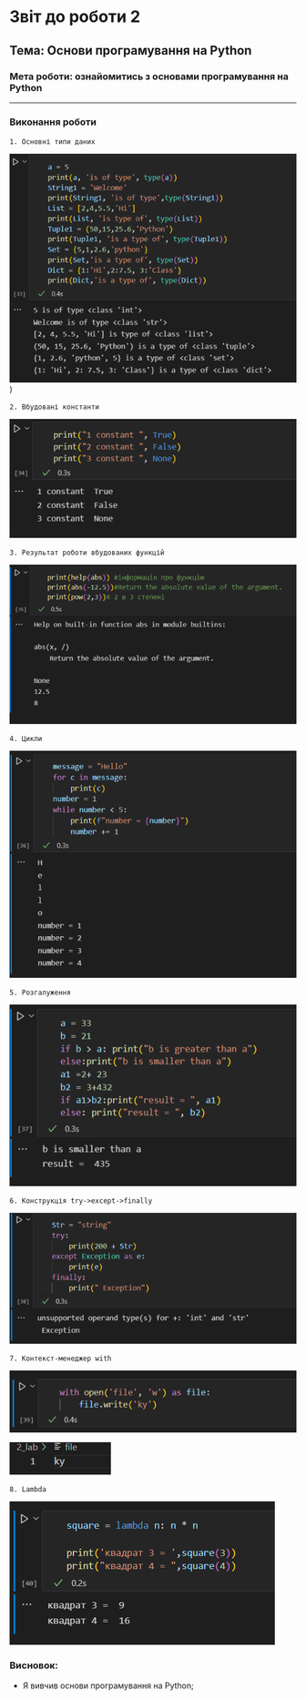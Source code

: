 # Звіт до роботи 2
## Тема: Основи програмування на Python
### Мета роботи: ознайомитись з основами програмування на Python
---
### Виконання роботи
    1. Основні типи даних

 ![t2](/2_lab/pictures/lab-2(1).png))
    
    2. Вбудовані константи

 ![alt text](/2_lab/pictures/lab-2(2).png)
    
    3. Результат роботи вбудованих функцій

![alt text](/2_lab/pictures/lab-2(3).png)
    
    4. Цикли

![alt text](/2_lab/pictures/lab-2(4).png)
    
    5. Розгалуження

![alt text](/2_lab/pictures/lab-2(5).png)
    
    6. Конструкція try->except->finally

![alt text](/2_lab/pictures/lab-2(6).png)
    
    7. Контекст-менеджер with

![alt text](/2_lab/pictures/lab-2(7).png)

![alt text](/2_lab/pictures/lab-2(8).png)
    
    8. Lambda
![alt text](/2_lab/pictures/lab-2(9).png)
   

### Висновок: 
- Я вивчив основи програмування на Python;